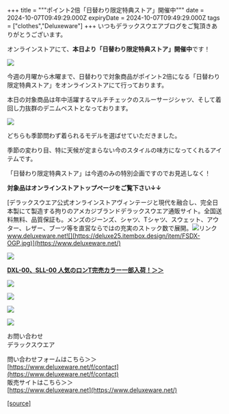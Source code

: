 +++
title = """ポイント2倍「日替わり限定特典ストア」開催中"""
date = 2024-10-07T09:49:29.000Z
expiryDate = 2024-10-07T09:49:29.000Z
tags = ["clothes","Deluxeware"]
+++
いつもデラックスウエアブログをご覧頂きありがとうございます。

オンラインストアにて、**本日より「日替わり限定特典ストア」開催中**です！

[![](https://stat.ameba.jp/user_images/20241005/17/deluxeware/02/29/j/o0800080015494369098.jpg)](https://stat.ameba.jp/user_images/20241005/17/deluxeware/02/29/j/o0800080015494369098.jpg)

今週の月曜から木曜まで、日替わりで対象商品がポイント2倍になる「日替わり限定特典ストア」をオンラインストアにて行っております。

本日の対象商品は年中活躍するマルチチェックのスルーサージシャツ、そして着回し力抜群のデニムベストとなっております。

[![](https://stat.ameba.jp/user_images/20241007/13/deluxeware/55/a3/j/o0800064615495108144.jpg)](https://stat.ameba.jp/user_images/20241007/13/deluxeware/55/a3/j/o0800064615495108144.jpg)

どちらも季節問わず着られるモデルを選ばせていただきました。

季節の変わり目、特に天候が定まらない今のスタイルの味方になってくれるアイテムです。

「日替わり限定特典ストア」は今週のみの特別企画ですのでお見逃しなく！

**対象品はオンラインストアトップページをご覧下さい↓↓**

[デラックスウエア公式オンラインストアヴィンテージと現代を融合し、完全日本製にて製造する拘りのアメカジブランドデラックスウエア通販サイト。全国送料無料、品質保証も。メンズのジーンズ、シャツ、Tシャツ、スウェット、アウター、レザー、ブーツ等を直営ならではの充実のストック数で展開。![リンク](https://c.stat100.ameba.jp/ameblo/symbols/v3.20.0/svg/gray/editor_link.svg)www.deluxeware.net![](https://deluxe25.itembox.design/item/FSDX-OGP.jpg)](https://www.deluxeware.net/)

[![](https://stat.ameba.jp/user_images/20241007/16/deluxeware/a7/a5/j/o0800026015495170697.jpg)](https://www.deluxeware.net/)

**[DXL-00、SLL-00 人気のロンT完売カラー一部入荷！＞＞](https://www.deluxeware.net/)**

[![](https://stat.ameba.jp/user_images/20240614/12/deluxeware/fb/b4/j/o0800026015451324172.jpg?caw=800)](https://www.deluxeware.net/c/2024FWreserveall)

[![](https://stat.ameba.jp/user_images/20240315/15/deluxeware/04/7f/j/o0800026015413271803.jpg?caw=800)](https://www.instagram.com/deluxeware/?hl=ja)

[![](https://stat.ameba.jp/user_images/20220415/12/deluxeware/3b/ce/j/o0800026015103175481.jpg?caw=800)](https://www.deluxeware.net/f/headstore)

[![](https://stat.ameba.jp/user_images/20220415/12/deluxeware/d7/c6/j/o0800026015103175487.jpg?caw=800)](https://www.deluxeware.net/)

お問い合わせ  
デラックスウエア

問い合わせフォームはこちら＞＞  
[https://www.deluxeware.net/f/contact](https://www.deluxeware.net/f/contact)  
販売サイトはこちら＞＞  
[https://www.deluxeware.net](https://www.deluxeware.net/)

[[source]](https://ameblo.jp/deluxeware/entry-12870372938.html)

